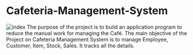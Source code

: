 # Cafeteria-Management-System
![index](https://user-images.githubusercontent.com/122152345/223648372-9242815e-251f-4bac-b7a8-425cd7572991.jpg)
The purpose of the project is to build an application
program to reduce the manual work for managing the Café. The main objective of the Project on Cafeteria Management System is to manage Employee, Customer, Item, Stock, Sales. It tracks all the details.
